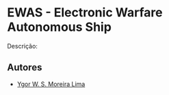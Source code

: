 
# EWAS - Electronic Warfare Autonomous Ship

Descrição:


## Autores

- [Ygor W. S. Moreira Lima](https://www.github.com/ygordev)

